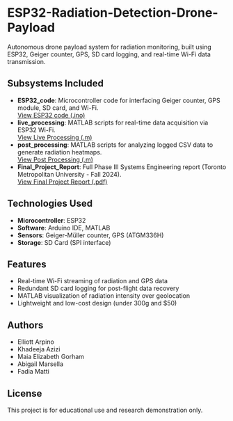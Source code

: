 # ESP32-Radiation-Detection-Drone-Payload

Autonomous drone payload system for radiation monitoring, built using ESP32, Geiger counter, GPS, SD card logging, and real-time Wi-Fi data transmission.

## Subsystems Included
- **ESP32_code**: Microcontroller code for interfacing Geiger counter, GPS module, SD card, and Wi-Fi.<br>
  [View ESP32 code (.ino)](./ESP32_code.ino)
- **live_processing**: MATLAB scripts for real-time data acquisition via ESP32 Wi-Fi.<br>
  [View Live Processing (.m)](./live_processing.m)
- **post_processing**: MATLAB scripts for analyzing logged CSV data to generate radiation heatmaps.<br>
  [View Post Processing (.m)](./post_processing.m)
- **Final_Project_Report**: Full Phase III Systems Engineering report (Toronto Metropolitan University - Fall 2024).<br>
  [View Final Project Report (.pdf)](./Project_Phase_III_Report.pdf)

## Technologies Used
- **Microcontroller**: ESP32
- **Software**: Arduino IDE, MATLAB
- **Sensors**: Geiger-Müller counter, GPS (ATGM336H)
- **Storage**: SD Card (SPI interface)

## Features
- Real-time Wi-Fi streaming of radiation and GPS data
- Redundant SD card logging for post-flight data recovery
- MATLAB visualization of radiation intensity over geolocation
- Lightweight and low-cost design (under 300g and $50)

## Authors
- Elliott Arpino  
- Khadeeja Azizi  
- Maia Elizabeth Gorham  
- Abigail Marsella  
- Fadia Matti

## License
This project is for educational use and research demonstration only.
